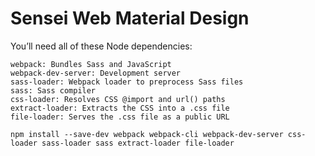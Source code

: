 # Sensei Web Material Design

You’ll need all of these Node dependencies:

    webpack: Bundles Sass and JavaScript
    webpack-dev-server: Development server
    sass-loader: Webpack loader to preprocess Sass files
    sass: Sass compiler
    css-loader: Resolves CSS @import and url() paths
    extract-loader: Extracts the CSS into a .css file
    file-loader: Serves the .css file as a public URL

```
npm install --save-dev webpack webpack-cli webpack-dev-server css-loader sass-loader sass extract-loader file-loader
```